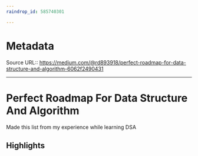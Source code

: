```yaml
---
raindrop_id: 585740301

---
```


# Metadata
Source URL:: https://medium.com/@rd893918/perfect-roadmap-for-data-structure-and-algorithm-6062f2490431


---
# Perfect Roadmap For Data Structure And Algorithm

Made this list from my experience while learning DSA

## Highlights

